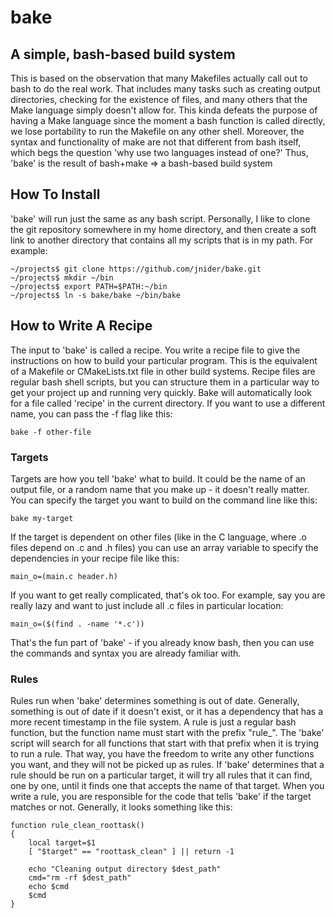 # bake
## A simple, bash-based build system
This is based on the observation that many Makefiles actually call out to bash
to do the real work. That includes many tasks such as creating output directories,
checking for the existence of files, and many others that the Make language
simply doesn't allow for. This kinda defeats the purpose of having a Make language
since the moment a bash function is called directly, we lose portability to run
the Makefile on any other shell.
Moreover, the syntax and functionality of make are not that different from bash
itself, which begs the question 'why use two languages instead of one?'
Thus, 'bake' is the result of bash+make => a bash-based build system

## How To Install
'bake' will run just the same as any bash script. Personally, I like to clone
the git repository somewhere in my home directory, and then create a soft link
to another directory that contains all my scripts that is in my path. For
example:

```
~/projects$ git clone https://github.com/jnider/bake.git
~/projects$ mkdir ~/bin
~/projects$ export PATH=$PATH:~/bin
~/projects$ ln -s bake/bake ~/bin/bake
```

## How to Write A Recipe
The input to 'bake' is called a recipe. You write a recipe file to give the
instructions on how to build your particular program. This is the equivalent of
a Makefile or CMakeLists.txt file in other build systems.
Recipe files are regular bash shell scripts, but you can structure them in a
particular way to get your project up and running very quickly.
Bake will automatically look for a file called 'recipe' in the current directory.
If you want to use a different name, you can pass the -f flag like this:
```
bake -f other-file
```

### Targets
Targets are how you tell 'bake' what to build. It could be the name of an output
file, or a random name that you make up - it doesn't really matter. You can
specify the target you want to build on the command line like this:
```
bake my-target
```
If the target is dependent on other files (like in the C language, where .o
files depend on .c and .h files) you can use an array variable to specify the
dependencies in your recipe file like this:
```
main_o=(main.c header.h)
```
If you want to get really complicated, that's ok too. For example, say you are
really lazy and want to just include all .c files in particular location:
```
main_o=($(find . -name '*.c'))
```
That's the fun part of 'bake' - if you already know bash, then you can use the
commands and syntax you are already familiar with.

### Rules
Rules run when 'bake' determines something is out of date. Generally, something
is out of date if it doesn't exist, or it has a dependency that has a more
recent timestamp in the file system. A rule is just a regular bash function,
but the function name must start with the prefix "rule_". The 'bake' script will
search for all functions that start with that prefix when it is trying to run
a rule. That way, you have the freedom to write any other functions you want,
and they will not be picked up as rules.
If 'bake' determines that a rule should be run on a particular target, it will
try all rules that it can find, one by one, until it finds one that accepts the
name of that target. When you write a rule, you are responsible for the code that
tells 'bake' if the target matches or not. Generally, it looks something like this:
```
function rule_clean_roottask()
{
	local target=$1
	[ "$target" == "roottask_clean" ] || return -1

	echo "Cleaning output directory $dest_path"
	cmd="rm -rf $dest_path"
	echo $cmd
	$cmd
}
```

